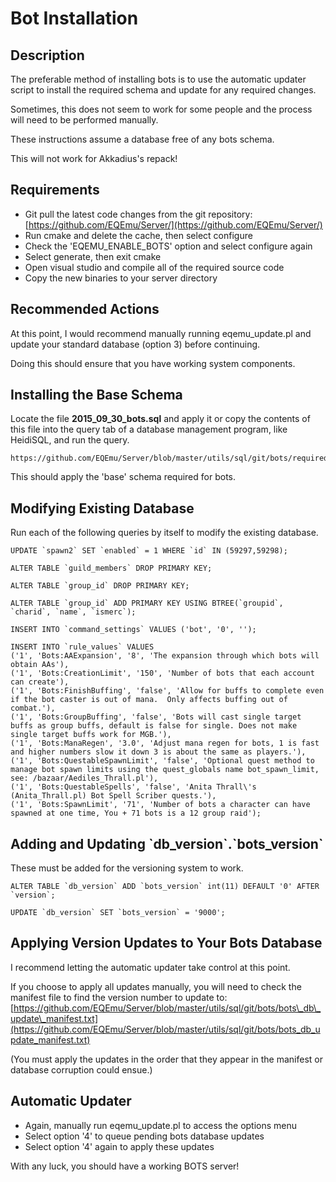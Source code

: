 # Bot Installation

## Description

The preferable method of installing bots is to use the automatic updater script to install the required schema and update for any required changes.

Sometimes, this does not seem to work for some people and the process will need to be performed manually.

These instructions assume a database free of any bots schema.

This will not work for Akkadius's repack!

## Requirements

* Git pull the latest code changes from the git repository: [https://github.com/EQEmu/Server/](https://github.com/EQEmu/Server/)
* Run cmake and delete the cache, then select configure
* Check the 'EQEMU\_ENABLE\_BOTS' option and select configure again
* Select generate, then exit cmake
* Open visual studio and compile all of the required source code
* Copy the new binaries to your server directory

## Recommended Actions

At this point, I would recommend manually running eqemu\_update.pl and update your standard database \(option 3\) before continuing.

Doing this should ensure that you have working system components.

## Installing the Base Schema

Locate the file **2015\_09\_30\_bots.sql** and apply it or copy the contents of this file into the query tab of a database management program, like HeidiSQL, and run the query.

```text
https://github.com/EQEmu/Server/blob/master/utils/sql/git/bots/required/2015_09_30_bots.sql
```

This should apply the 'base' schema required for bots.

## Modifying Existing Database

Run each of the following queries by itself to modify the existing database.

```text
UPDATE `spawn2` SET `enabled` = 1 WHERE `id` IN (59297,59298);
```

```text
ALTER TABLE `guild_members` DROP PRIMARY KEY;
```

```text
ALTER TABLE `group_id` DROP PRIMARY KEY;
```

```text
ALTER TABLE `group_id` ADD PRIMARY KEY USING BTREE(`groupid`, `charid`, `name`, `ismerc`);
```

```text
INSERT INTO `command_settings` VALUES ('bot', '0', '');
```

```text
INSERT INTO `rule_values` VALUES
('1', 'Bots:AAExpansion', '8', 'The expansion through which bots will obtain AAs'),
('1', 'Bots:CreationLimit', '150', 'Number of bots that each account can create'),
('1', 'Bots:FinishBuffing', 'false', 'Allow for buffs to complete even if the bot caster is out of mana.  Only affects buffing out of combat.'),
('1', 'Bots:GroupBuffing', 'false', 'Bots will cast single target buffs as group buffs, default is false for single. Does not make single target buffs work for MGB.'),
('1', 'Bots:ManaRegen', '3.0', 'Adjust mana regen for bots, 1 is fast and higher numbers slow it down 3 is about the same as players.'),
('1', 'Bots:QuestableSpawnLimit', 'false', 'Optional quest method to manage bot spawn limits using the quest_globals name bot_spawn_limit, see: /bazaar/Aediles_Thrall.pl'),
('1', 'Bots:QuestableSpells', 'false', 'Anita Thrall\'s (Anita_Thrall.pl) Bot Spell Scriber quests.'),
('1', 'Bots:SpawnLimit', '71', 'Number of bots a character can have spawned at one time, You + 71 bots is a 12 group raid');
```

## Adding and Updating \`db\_version\`.\`bots\_version\`

These must be added for the versioning system to work.

```text
ALTER TABLE `db_version` ADD `bots_version` int(11) DEFAULT '0' AFTER `version`;
```

```text
UPDATE `db_version` SET `bots_version` = '9000';
```

## Applying Version Updates to Your Bots Database

I recommend letting the automatic updater take control at this point.

If you choose to apply all updates manually, you will need to check the manifest file to find the version number to update to: [https://github.com/EQEmu/Server/blob/master/utils/sql/git/bots/bots\_db\_update\_manifest.txt](https://github.com/EQEmu/Server/blob/master/utils/sql/git/bots/bots_db_update_manifest.txt)

\(You must apply the updates in the order that they appear in the manifest or database corruption could ensue.\)

## **Automatic Updater**

* Again, manually run eqemu\_update.pl to access the options menu
* Select option '4' to queue pending bots database updates
* Select option '4' again to apply these updates

With any luck, you should have a working BOTS server!

